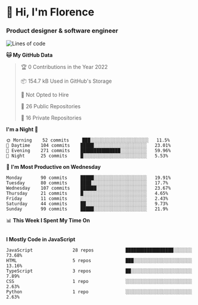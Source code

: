 <h1>👋 Hi, I'm Florence</h1>
<h3>Product designer & software engineer</h3>



<!--START_SECTION:waka-->
![Lines of code](https://img.shields.io/badge/From%20Hello%20World%20I%27ve%20Written-1%20Million%20lines%20of%20code-blue)

**🐱 My GitHub Data** 

> 🏆 0 Contributions in the Year 2022
 > 
> 📦 154.7 kB Used in GitHub's Storage 
 > 
> 🚫 Not Opted to Hire
 > 
> 📜 26 Public Repositories 
 > 
> 🔑 16 Private Repositories  
 > 
**I'm a Night 🦉** 

```text
🌞 Morning    52 commits     ███░░░░░░░░░░░░░░░░░░░░░░   11.5% 
🌆 Daytime    104 commits    █████░░░░░░░░░░░░░░░░░░░░   23.01% 
🌃 Evening    271 commits    ███████████████░░░░░░░░░░   59.96% 
🌙 Night      25 commits     █░░░░░░░░░░░░░░░░░░░░░░░░   5.53%

```
📅 **I'm Most Productive on Wednesday** 

```text
Monday       90 commits     █████░░░░░░░░░░░░░░░░░░░░   19.91% 
Tuesday      80 commits     ████░░░░░░░░░░░░░░░░░░░░░   17.7% 
Wednesday    107 commits    ██████░░░░░░░░░░░░░░░░░░░   23.67% 
Thursday     21 commits     █░░░░░░░░░░░░░░░░░░░░░░░░   4.65% 
Friday       11 commits     ░░░░░░░░░░░░░░░░░░░░░░░░░   2.43% 
Saturday     44 commits     ██░░░░░░░░░░░░░░░░░░░░░░░   9.73% 
Sunday       99 commits     █████░░░░░░░░░░░░░░░░░░░░   21.9%

```


📊 **This Week I Spent My Time On** 

```text
```

**I Mostly Code in JavaScript** 

```text
JavaScript               28 repos            ██████████████████░░░░░░░   73.68% 
HTML                     5 repos             ███░░░░░░░░░░░░░░░░░░░░░░   13.16% 
TypeScript               3 repos             ██░░░░░░░░░░░░░░░░░░░░░░░   7.89% 
CSS                      1 repo              ░░░░░░░░░░░░░░░░░░░░░░░░░   2.63% 
Python                   1 repo              ░░░░░░░░░░░░░░░░░░░░░░░░░   2.63%

```



<!--END_SECTION:waka-->
